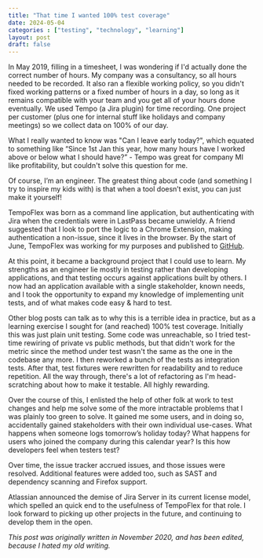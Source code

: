 ```yaml
---
title: "That time I wanted 100% test coverage"
date: 2024-05-04
categories : ["testing", "technology", "learning"]
layout: post
draft: false
---
```


In May 2019, filling in a timesheet, I was wondering if I'd actually done the correct number of hours. My company was a consultancy, so all hours needed to be recorded. It also ran a flexible working policy, so you didn't fixed working patterns or a fixed number of hours in a day, so long as it remains compatible with your team and you get all of your hours done eventually. We used Tempo (a Jira plugin) for time recording. One project per customer (plus one for internal stuff like holidays and company meetings) so we collect data on 100% of our day.

What I really wanted to know was "Can I leave early today?", which equated to something like “Since 1st Jan this year, how many hours have I worked above or below what I should have?” - Tempo was great for company MI like profitability, but couldn't solve this question for me.

Of course, I’m an engineer. The greatest thing about code (and something I try to inspire my kids with) is that when a tool doesn’t exist, you can just make it yourself!

TempoFlex was born as a command line application, but authenticating with Jira when the credentials were in LastPass became unwieldy. A friend suggested that I look to port the logic to a Chrome Extension, making authentication a non-issue, since it lives in the browser. By the start of June, TempoFlex was working for my purposes and published to [GitHub](https://github.com/Fishbowler/tempoflex-chrome-extension).

At this point, it became a background project that I could use to learn. My strengths as an engineer lie mostly in testing rather than developing applications, and that testing occurs against applications built by others. I now had an application available with a single stakeholder, known needs, and I took the opportunity to expand my knowledge of implementing unit tests, and of what makes code easy & hard to test.

Other blog posts can talk as to why this is a terrible idea in practice, but as a learning exercise I sought for (and reached) 100% test coverage. Initially this was just plain unit testing. Some code was unreachable, so I tried test-time rewiring of private vs public methods, but that didn't work for the metric since the method under test wasn't the same as the one in the codebase any more. I then reworked a bunch of the tests as integration tests. After that, test fixtures were rewritten for readability and to reduce repetition. All the way through, there's a lot of refactoring as I'm head-scratching about how to make it testable. All highly rewarding.

Over the course of this, I enlisted the help of other folk at work to test changes and help me solve some of the more intractable problems that I was plainly too green to solve. It gained me some users, and in doing so, accidentally gained stakeholders with their own individual use-cases. What happens when someone logs tomorrow’s holiday today? What happens for users who joined the company during this calendar year? Is this how developers feel when testers test?

Over time, the issue tracker accrued issues, and those issues were resolved. Additional features were added too, such as SAST and dependency scanning and Firefox support.

Atlassian announced the demise of Jira Server in its current license model, which spelled an quick end to the usefulness of TempoFlex for that role. I look forward to picking up other projects in the future, and continuing to develop them in the open.

_This post was originally written in November 2020, and has been edited, because I hated my old writing._
